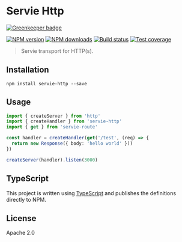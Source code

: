 # Servie Http

[![Greenkeeper badge](https://badges.greenkeeper.io/blakeembrey/node-servie-http.svg)](https://greenkeeper.io/)

[![NPM version][npm-image]][npm-url]
[![NPM downloads][downloads-image]][downloads-url]
[![Build status][travis-image]][travis-url]
[![Test coverage][coveralls-image]][coveralls-url]

> Servie transport for HTTP(s).

## Installation

```
npm install servie-http --save
```

## Usage

```ts
import { createServer } from 'http'
import { createHandler } from 'servie-http'
import { get } from 'servie-route'

const handler = createHandler(get('/test', (req) => {
  return new Response({ body: 'hello world' }))
})

createServer(handler).listen(3000)
```

## TypeScript

This project is written using [TypeScript](https://github.com/Microsoft/TypeScript) and publishes the definitions directly to NPM.

## License

Apache 2.0

[npm-image]: https://img.shields.io/npm/v/servie-http.svg?style=flat
[npm-url]: https://npmjs.org/package/servie-http
[downloads-image]: https://img.shields.io/npm/dm/servie-http.svg?style=flat
[downloads-url]: https://npmjs.org/package/servie-http
[travis-image]: https://img.shields.io/travis/blakeembrey/node-servie-http.svg?style=flat
[travis-url]: https://travis-ci.org/blakeembrey/node-servie-http
[coveralls-image]: https://img.shields.io/coveralls/blakeembrey/node-servie-http.svg?style=flat
[coveralls-url]: https://coveralls.io/r/blakeembrey/node-servie-http?branch=master
